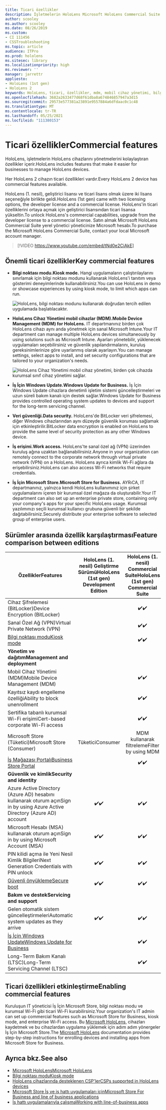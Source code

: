 ```yaml
---
title: Ticari özellikler
description: İşletmelerin HoloLens Microsoft HoloLens Commercial Suite yönetmelerini kolaylaştıran yeni özellikler hakkında bilgi edinebilirsiniz.
author: scooley
ms.author: scooley
ms.date: 08/26/2019
ms.custom:
- CI 111456
- CSSTroubleshooting
ms.topic: article
audience: ITPro
ms.prod: hololens
ms.sitesec: library
ms.localizationpriority: high
ms.reviewer: ''
manager: jarrettr
appliesto:
- HoloLens (1st gen)
- HoloLens 2
keywords: HoloLens, ticari, özellikler, mdm, mobil cihaz yönetimi, bilgi noktası modu
ms.openlocfilehash: 3682a2633477d68f61dba8a674846857947a3d15
ms.sourcegitcommit: 29573e577381a23891e9557884a6dfdaac0c1c48
ms.translationtype: MT
ms.contentlocale: tr-TR
ms.lasthandoff: 05/25/2021
ms.locfileid: "111380153"
---
```

# <a name="commercial-features"></a><span data-ttu-id="51533-104">Ticari özellikler</span><span class="sxs-lookup"><span data-stu-id="51533-104">Commercial features</span></span>

<span data-ttu-id="51533-105">HoloLens, işletmelerin HoloLens cihazlarını yönetmelerini kolaylaştıran özellikler içerir.</span><span class="sxs-lookup"><span data-stu-id="51533-105">HoloLens includes features that make it easier for businesses to manage HoloLens devices.</span></span>

<span data-ttu-id="51533-106">Her HoloLens 2 cihazın ticari özellikleri vardır.</span><span class="sxs-lookup"><span data-stu-id="51533-106">Every HoloLens 2 device has commercial features available.</span></span>

<span data-ttu-id="51533-107">HoloLens (1. nesil), geliştirici lisansı ve ticari lisans olmak üzere iki lisans seçeneğiyle birlikte geldi.</span><span class="sxs-lookup"><span data-stu-id="51533-107">HoloLens (1st gen) came with two licensing options, the developer license and a commercial license.</span></span> <span data-ttu-id="51533-108">HoloLens'in ticari özelliklerini ortaya açmak için geliştirici lisansından ticari lisansa yükseltin.</span><span class="sxs-lookup"><span data-stu-id="51533-108">To unlock HoloLens's commercial capabilities, upgrade from the developer license to a commercial license.</span></span> <span data-ttu-id="51533-109">Satın almak Microsoft HoloLens Commercial Suite yerel yönetici yöneticinize Microsoft hesabı.</span><span class="sxs-lookup"><span data-stu-id="51533-109">To purchase the Microsoft HoloLens Commercial Suite, contact your local Microsoft account manager.</span></span>

>[!VIDEO https://www.youtube.com/embed/tNd0e2CiAkE]

## <a name="key-commercial-features"></a><span data-ttu-id="51533-110">Önemli ticari özellikler</span><span class="sxs-lookup"><span data-stu-id="51533-110">Key commercial features</span></span>

- <span data-ttu-id="51533-111">**Bilgi noktası modu.**</span><span class="sxs-lookup"><span data-stu-id="51533-111">**Kiosk mode.**</span></span> <span data-ttu-id="51533-112">Hangi uygulamaların çalıştırılaylarını sınırlamak için bilgi noktası modunu kullanarak HoloLens'i tanıtım veya gösterimi deneyimlerinde kullanabilirsiniz.</span><span class="sxs-lookup"><span data-stu-id="51533-112">You can use HoloLens in demo or showcase experiences by using kiosk mode, to limit which apps can run.</span></span>

  ![HoloLens, bilgi noktası modunu kullanarak doğrudan tercih edilen uygulamada başlatılacaktır.](images/201608-kioskmode-400px.png)

- <span data-ttu-id="51533-114">**HoloLens Cihaz Yönetimi mobil cihazlar (MDM).**</span><span class="sxs-lookup"><span data-stu-id="51533-114">**Mobile Device Management (MDM) for HoloLens.**</span></span> <span data-ttu-id="51533-115">IT departmanınız birden çok HoloLens cihazı aynı anda yönetmek için sanal Microsoft Intune.</span><span class="sxs-lookup"><span data-stu-id="51533-115">Your IT department can manage multiple HoloLens devices simultaneously by using solutions such as Microsoft Intune.</span></span> <span data-ttu-id="51533-116">Ayarları yönetebilir, yüklenecek uygulamaları seçebilirsiniz ve güvenlik yapılandırmalarını, kuruluş gereksinimlerinize göre uyarlanmış olarak ayarlayın.</span><span class="sxs-lookup"><span data-stu-id="51533-116">You can manage settings, select apps to install, and set security configurations that are tailored to your organization's needs.</span></span>

  ![HoloLens Cihaz Yönetimi mobil cihaz yönetimi, birden çok cihazda kurumsal sınıf cihaz yönetimi sağlar.](images/201608-enterprisemanagement-400px.png)

- <span data-ttu-id="51533-118">**İş İçin Windows Update.**</span><span class="sxs-lookup"><span data-stu-id="51533-118">**Windows Update for Business.**</span></span> <span data-ttu-id="51533-119">İş İçin Windows Update cihazlara denetimli işletim sistemi güncelleştirmeleri ve uzun süreli bakım kanalı için destek sağlar.</span><span class="sxs-lookup"><span data-stu-id="51533-119">Windows Update for Business provides controlled operating system updates to devices and support for the long-term servicing channel.</span></span>
- <span data-ttu-id="51533-120">**Veri güvenliği.**</span><span class="sxs-lookup"><span data-stu-id="51533-120">**Data security.**</span></span> <span data-ttu-id="51533-121">HoloLens'de BitLocker veri şifrelemesi, diğer Windows cihazlarından aynı düzeyde güvenlik koruması sağlamak için etkinleştirilir.</span><span class="sxs-lookup"><span data-stu-id="51533-121">BitLocker data encryption is enabled on HoloLens to provide the same level of security protection as any other Windows device.</span></span>
- <span data-ttu-id="51533-122">**İş erişimi.**</span><span class="sxs-lookup"><span data-stu-id="51533-122">**Work access.**</span></span> <span data-ttu-id="51533-123">HoloLens'te sanal özel ağ (VPN) üzerinden kuruluş ağına uzaktan bağlanabilirsiniz.</span><span class="sxs-lookup"><span data-stu-id="51533-123">Anyone in your organization can remotely connect to the corporate network through virtual private network (VPN) on a HoloLens.</span></span> <span data-ttu-id="51533-124">HoloLens ayrıca kimlik Wi-Fi ağlara da erişebilirsiniz.</span><span class="sxs-lookup"><span data-stu-id="51533-124">HoloLens can also access Wi-Fi networks that require credentials.</span></span>
- <span data-ttu-id="51533-125">**İş İçin Microsoft Store.**</span><span class="sxs-lookup"><span data-stu-id="51533-125">**Microsoft Store for Business.**</span></span> <span data-ttu-id="51533-126">AYRıCA, IT departmanınız, yalnızca kendi HoloLens kullanımınız için şirket uygulamalarını içeren bir kurumsal özel mağaza da oluşturabilir.</span><span class="sxs-lookup"><span data-stu-id="51533-126">Your IT department can also set up an enterprise private store, containing only your company's apps for your specific HoloLens usage.</span></span> <span data-ttu-id="51533-127">Kurumsal yazılımınızı seçili kurumsal kullanıcı grubuna güvenli bir şekilde dağıtabilirsiniz.</span><span class="sxs-lookup"><span data-stu-id="51533-127">Securely distribute your enterprise software to selected group of enterprise users.</span></span>

## <a name="feature-comparison-between-editions"></a><span data-ttu-id="51533-128">Sürümler arasında özellik karşılaştırması</span><span class="sxs-lookup"><span data-stu-id="51533-128">Feature comparison between editions</span></span>

|<span data-ttu-id="51533-129">Özellikler</span><span class="sxs-lookup"><span data-stu-id="51533-129">Features</span></span> |<span data-ttu-id="51533-130">HoloLens (1. nesil) Geliştirme Sürümü</span><span class="sxs-lookup"><span data-stu-id="51533-130">HoloLens (1st gen) Development Edition</span></span> |<span data-ttu-id="51533-131">HoloLens (1. nesil) Commercial Suite</span><span class="sxs-lookup"><span data-stu-id="51533-131">HoloLens (1st gen) Commercial Suite</span></span> |<span data-ttu-id="51533-132">HoloLens 2</span><span class="sxs-lookup"><span data-stu-id="51533-132">HoloLens 2</span></span> |
|---|:---:|:---:|:---:|
|<span data-ttu-id="51533-133">Cihaz Şifrelemesi (BitLocker)</span><span class="sxs-lookup"><span data-stu-id="51533-133">Device Encryption (BitLocker)</span></span> | |<span data-ttu-id="51533-134">✔️</span><span class="sxs-lookup"><span data-stu-id="51533-134">✔️</span></span> |<span data-ttu-id="51533-135">✔️</span><span class="sxs-lookup"><span data-stu-id="51533-135">✔️</span></span> |
|<span data-ttu-id="51533-136">Sanal Özel Ağ (VPN)</span><span class="sxs-lookup"><span data-stu-id="51533-136">Virtual Private Network (VPN)</span></span> | |<span data-ttu-id="51533-137">✔️</span><span class="sxs-lookup"><span data-stu-id="51533-137">✔️</span></span> |<span data-ttu-id="51533-138">✔️</span><span class="sxs-lookup"><span data-stu-id="51533-138">✔️</span></span> |
|[<span data-ttu-id="51533-139">Bilgi noktası modu</span><span class="sxs-lookup"><span data-stu-id="51533-139">Kiosk mode</span></span>](hololens-kiosk.md) | |<span data-ttu-id="51533-140">✔️</span><span class="sxs-lookup"><span data-stu-id="51533-140">✔️</span></span> |<span data-ttu-id="51533-141">✔️</span><span class="sxs-lookup"><span data-stu-id="51533-141">✔️</span></span> |
|<span data-ttu-id="51533-142">**Yönetim ve dağıtım**</span><span class="sxs-lookup"><span data-stu-id="51533-142">**Management and deployment**</span></span> | | | |
|<span data-ttu-id="51533-143">Mobil Cihaz Yönetimi (MDM)</span><span class="sxs-lookup"><span data-stu-id="51533-143">Mobile Device Management (MDM)</span></span> | |<span data-ttu-id="51533-144">✔️</span><span class="sxs-lookup"><span data-stu-id="51533-144">✔️</span></span> |<span data-ttu-id="51533-145">✔️</span><span class="sxs-lookup"><span data-stu-id="51533-145">✔️</span></span> |
|<span data-ttu-id="51533-146">Kayıtsız kaydı engelleme özelliği</span><span class="sxs-lookup"><span data-stu-id="51533-146">Ability to block unenrollment</span></span> | |<span data-ttu-id="51533-147">✔️</span><span class="sxs-lookup"><span data-stu-id="51533-147">✔️</span></span> |<span data-ttu-id="51533-148">✔️</span><span class="sxs-lookup"><span data-stu-id="51533-148">✔️</span></span> |
|<span data-ttu-id="51533-149">Sertifika tabanlı kurumsal Wi-Fi erişimi</span><span class="sxs-lookup"><span data-stu-id="51533-149">Cert-based corporate Wi-Fi access</span></span> | |<span data-ttu-id="51533-150">✔️</span><span class="sxs-lookup"><span data-stu-id="51533-150">✔️</span></span> |<span data-ttu-id="51533-151">✔️</span><span class="sxs-lookup"><span data-stu-id="51533-151">✔️</span></span> |
|<span data-ttu-id="51533-152">Microsoft Store (Tüketici)</span><span class="sxs-lookup"><span data-stu-id="51533-152">Microsoft Store (Consumer)</span></span> |<span data-ttu-id="51533-153">Tüketici</span><span class="sxs-lookup"><span data-stu-id="51533-153">Consumer</span></span> |<span data-ttu-id="51533-154">MDM kullanarak filtreleme</span><span class="sxs-lookup"><span data-stu-id="51533-154">Filter by using MDM</span></span> |<span data-ttu-id="51533-155">MDM kullanarak filtreleme</span><span class="sxs-lookup"><span data-stu-id="51533-155">Filter by using MDM</span></span> |
|[<span data-ttu-id="51533-156">İş Mağazası Portalı</span><span class="sxs-lookup"><span data-stu-id="51533-156">Business Store Portal</span></span>](https://docs.microsoft.com/microsoft-store/working-with-line-of-business-apps) | |<span data-ttu-id="51533-157">✔️</span><span class="sxs-lookup"><span data-stu-id="51533-157">✔️</span></span> |<span data-ttu-id="51533-158">✔️</span><span class="sxs-lookup"><span data-stu-id="51533-158">✔️</span></span> |
|<span data-ttu-id="51533-159">**Güvenlik ve kimlik**</span><span class="sxs-lookup"><span data-stu-id="51533-159">**Security and identity**</span></span> | | | |
|<span data-ttu-id="51533-160">Azure Active Directory (Azure AD) hesabını kullanarak oturum açın</span><span class="sxs-lookup"><span data-stu-id="51533-160">Sign in by using Azure Active Directory (Azure AD) account</span></span> |<span data-ttu-id="51533-161">✔️</span><span class="sxs-lookup"><span data-stu-id="51533-161">✔️</span></span> |<span data-ttu-id="51533-162">✔️</span><span class="sxs-lookup"><span data-stu-id="51533-162">✔️</span></span> |<span data-ttu-id="51533-163">✔️</span><span class="sxs-lookup"><span data-stu-id="51533-163">✔️</span></span> |
|<span data-ttu-id="51533-164">Microsoft Hesabı (MSA) kullanarak oturum açın</span><span class="sxs-lookup"><span data-stu-id="51533-164">Sign in by using Microsoft Account (MSA)</span></span> |<span data-ttu-id="51533-165">✔️</span><span class="sxs-lookup"><span data-stu-id="51533-165">✔️</span></span> |<span data-ttu-id="51533-166">✔️</span><span class="sxs-lookup"><span data-stu-id="51533-166">✔️</span></span> |<span data-ttu-id="51533-167">✔️</span><span class="sxs-lookup"><span data-stu-id="51533-167">✔️</span></span> |
|<span data-ttu-id="51533-168">PIN kilidi açma ile Yeni Nesil Kimlik Bilgileri</span><span class="sxs-lookup"><span data-stu-id="51533-168">Next Generation Credentials with PIN unlock</span></span> |<span data-ttu-id="51533-169">✔️</span><span class="sxs-lookup"><span data-stu-id="51533-169">✔️</span></span> |<span data-ttu-id="51533-170">✔️</span><span class="sxs-lookup"><span data-stu-id="51533-170">✔️</span></span> |<span data-ttu-id="51533-171">✔️</span><span class="sxs-lookup"><span data-stu-id="51533-171">✔️</span></span> |
|[<span data-ttu-id="51533-172">Güvenli önyükleme</span><span class="sxs-lookup"><span data-stu-id="51533-172">Secure boot</span></span>](https://docs.microsoft.com/windows-hardware/design/device-experiences/oem-secure-boot) |<span data-ttu-id="51533-173">✔️</span><span class="sxs-lookup"><span data-stu-id="51533-173">✔️</span></span> |<span data-ttu-id="51533-174">✔️</span><span class="sxs-lookup"><span data-stu-id="51533-174">✔️</span></span> |<span data-ttu-id="51533-175">✔️</span><span class="sxs-lookup"><span data-stu-id="51533-175">✔️</span></span> |
|<span data-ttu-id="51533-176">**Bakım ve destek**</span><span class="sxs-lookup"><span data-stu-id="51533-176">**Servicing and support**</span></span> | | | |
|<span data-ttu-id="51533-177">Gelen otomatik sistem güncelleştirmeleri</span><span class="sxs-lookup"><span data-stu-id="51533-177">Automatic system updates as they arrive</span></span> |<span data-ttu-id="51533-178">✔️</span><span class="sxs-lookup"><span data-stu-id="51533-178">✔️</span></span> |<span data-ttu-id="51533-179">✔️</span><span class="sxs-lookup"><span data-stu-id="51533-179">✔️</span></span> |<span data-ttu-id="51533-180">✔️</span><span class="sxs-lookup"><span data-stu-id="51533-180">✔️</span></span> |
|[<span data-ttu-id="51533-181">İş İçin Windows Update</span><span class="sxs-lookup"><span data-stu-id="51533-181">Windows Update for Business</span></span>](https://docs.microsoft.com/windows/deployment/update/waas-manage-updates-wufb) | |<span data-ttu-id="51533-182">✔️</span><span class="sxs-lookup"><span data-stu-id="51533-182">✔️</span></span> |<span data-ttu-id="51533-183">✔️</span><span class="sxs-lookup"><span data-stu-id="51533-183">✔️</span></span> |
|<span data-ttu-id="51533-184">Long-Term Bakım Kanalı (LTSC)</span><span class="sxs-lookup"><span data-stu-id="51533-184">Long-Term Servicing Channel (LTSC)</span></span> | |<span data-ttu-id="51533-185">✔️</span><span class="sxs-lookup"><span data-stu-id="51533-185">✔️</span></span> |<span data-ttu-id="51533-186">✔️</span><span class="sxs-lookup"><span data-stu-id="51533-186">✔️</span></span> |

## <a name="enabling-commercial-features"></a><span data-ttu-id="51533-187">Ticari özellikleri etkinleştirme</span><span class="sxs-lookup"><span data-stu-id="51533-187">Enabling commercial features</span></span>

<span data-ttu-id="51533-188">Kuruluşun IT yöneticisi İş İçin Microsoft Store, bilgi noktası modu ve kurumsal Wi-Fi gibi ticari Wi-Fi kurabilirsiniz.</span><span class="sxs-lookup"><span data-stu-id="51533-188">Your organization's IT admin can set up commercial features such as Microsoft Store for Business, kiosk mode, and enterprise Wi-Fi access.</span></span> <span data-ttu-id="51533-189">Bu [Microsoft HoloLens,](index.yml) cihazları kaydetmek ve bu cihazlardan uygulama yüklemek için adım adım yönergeler İş İçin Microsoft Store.</span><span class="sxs-lookup"><span data-stu-id="51533-189">The [Microsoft HoloLens](index.yml) documentation provides step-by-step instructions for enrolling devices and installing apps from Microsoft Store for Business.</span></span>

## <a name="see-also"></a><span data-ttu-id="51533-190">Ayrıca bkz.</span><span class="sxs-lookup"><span data-stu-id="51533-190">See also</span></span>

- [<span data-ttu-id="51533-191">Microsoft HoloLens</span><span class="sxs-lookup"><span data-stu-id="51533-191">Microsoft HoloLens</span></span>](index.yml)
- [<span data-ttu-id="51533-192">Bilgi noktası modu</span><span class="sxs-lookup"><span data-stu-id="51533-192">Kiosk mode</span></span>](hololens-kiosk.md)
- [<span data-ttu-id="51533-193">HoloLens cihazlarında desteklenen CSP'ler</span><span class="sxs-lookup"><span data-stu-id="51533-193">CSPs supported in HoloLens devices</span></span>](/windows/client-management/mdm/configuration-service-provider-reference#csps-supported-in-hololens-devices)
- [<span data-ttu-id="51533-194">Microsoft Store İş ve iş hattı uygulamaları için</span><span class="sxs-lookup"><span data-stu-id="51533-194">Microsoft Store For Business and line of business applications</span></span>](https://blogs.technet.microsoft.com/sbucci/2016/04/13/windows-store-for-business-and-line-of-business-applications/)
- [<span data-ttu-id="51533-195">İş hattı uygulamalarıyla çalışma</span><span class="sxs-lookup"><span data-stu-id="51533-195">Working with line-of-business apps</span></span>](/microsoft-store/working-with-line-of-business-apps)
